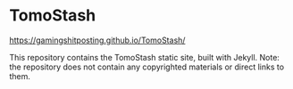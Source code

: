 # TomoStash

https://gamingshitposting.github.io/TomoStash/

This repository contains the TomoStash static site, built with Jekyll. Note: the repository does not contain any copyrighted materials or direct links to them.